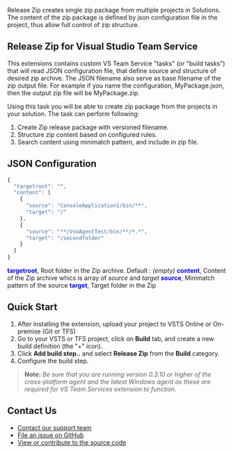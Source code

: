 Release Zip creates single zip package from multiple projects in Solutions. The content of the zip package is defined by json configuration file in the project, thus allow full control of zip structure. 

**Release Zip for Visual Studio Team Service**
-----------
This extensions contains custom VS Team Service "tasks" (or "build tasks") that will read JSON configuration file, that define source and structure of desired zip archive. The JSON filename also serve as base filename of the zip output file. For example if you name the configuration, MyPackage.json, then the output zip file will be MyPackage.zip.

Using this task you will be able to create zip package from the projects in your solution. The task can perform following:

1. Create Zip release package with versioned filename.
2. Structure zip content based on configured rules.
3. Search content using minimatch pattern, and include in zip file.

**JSON Configuration**
-------
```Javascript
{
  "targetroot": "",
  "content": [
    {
      "source": "ConsoleApplication1/bin/**",
      "target": "/"
    },
    {
      "source": "**/VsoAgentTest/bin/**/*.*",
      "target": "/secondfolder"
    }
  ]
}
```
<span style="color:blue">**targetroot**</span>, Root folder in the Zip archive. Default : *(empty)*
<span style="color:blue">**content**</span>, Content of the Zip archive whics is array of *source* and *target*
<span style="color:blue">**source**</span>, Minimatch pattern of the source
<span style="color:blue">**target**</span>, Target folder in the Zip



**Quick Start**
-----------

1. After installing the extension, upload your project to VSTS Online or On-premise (Git or TFS)
2. Go to your VSTS or TFS project, click on **Build** tab, and create a new build definition (the "+" icon).
3. Click **Add build step..** and select **Release Zip** from the **Build** category.
4. Configure the build step.

>**Note:** *Be sure that you are running version 0.3.10 or higher of the cross-platform agent and the latest Windows agent as these are required for VS Team Services extension to function.* 

**Contact Us**
-------

+ [Contact our support team](https://itszap.freshdesk.com)
+ [File an issue on GitHub](https://github.com/ItsZap/vso-agent/issues)
+ [View or contribute to the source code](https://github.com/ItsZap/vso-agent)